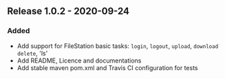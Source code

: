 ## Release 1.0.2 - 2020-09-24
### Added
- Add support for FileStation basic tasks: `login`, `logout`, `upload`, `download`
   `delete`, 'ls'
- Add README, Licence and documentations
- Add stable maven pom.xml and Travis CI configuration for tests
